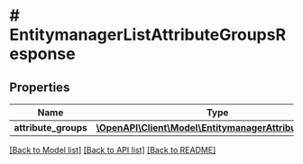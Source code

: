 # # EntitymanagerListAttributeGroupsResponse


## Properties 


Name | Type | Description | Notes
------------ | ------------- | ------------- | -------------
**attribute_groups**| [**\OpenAPI\Client\Model\EntitymanagerAttributeGroup[]**](EntitymanagerAttributeGroup.md) |   | [optional]


[[Back to Model list]](../../README.md#models) [[Back to API list]](../../README.md#endpoints) [[Back to README]](../../README.md)

